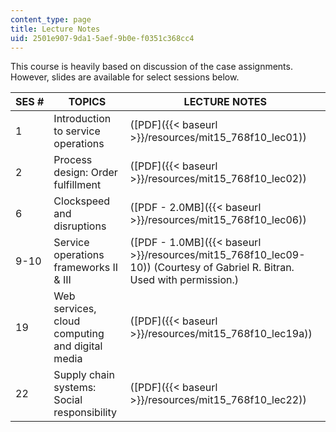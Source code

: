 ```yaml
---
content_type: page
title: Lecture Notes
uid: 2501e907-9da1-5aef-9b0e-f0351c368cc4
---
```


This course is heavily based on discussion of the case assignments. However, slides are available for select sessions below.

| SES # | TOPICS | LECTURE NOTES |
| --- | --- | --- |
| 1 | Introduction to service operations | ([PDF]({{< baseurl >}}/resources/mit15_768f10_lec01)) |
| 2 | Process design: Order fulfillment | ([PDF]({{< baseurl >}}/resources/mit15_768f10_lec02)) |
| 6 | Clockspeed and disruptions | ([PDF - 2.0MB]({{< baseurl >}}/resources/mit15_768f10_lec06)) |
| 9-10 | Service operations frameworks II & III | ([PDF - 1.0MB]({{< baseurl >}}/resources/mit15_768f10_lec09-10)) (Courtesy of Gabriel R. Bitran. Used with permission.) |
| 19 | Web services, cloud computing and digital media | ([PDF]({{< baseurl >}}/resources/mit15_768f10_lec19a)) |
| 22 | Supply chain systems: Social responsibility | ([PDF]({{< baseurl >}}/resources/mit15_768f10_lec22))